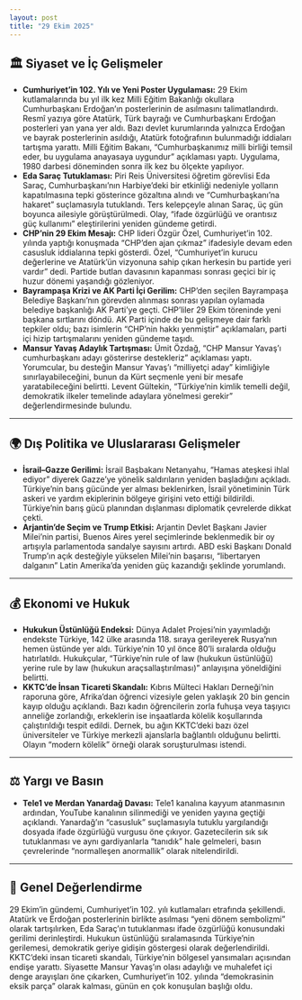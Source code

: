 ```yaml
---
layout: post
title: "29 Ekim 2025"
---
```


## 🏛️ Siyaset ve İç Gelişmeler

* **Cumhuriyet’in 102. Yılı ve Yeni Poster Uygulaması:** 29 Ekim kutlamalarında bu yıl ilk kez Milli Eğitim Bakanlığı okullara Cumhurbaşkanı Erdoğan’ın posterlerinin de asılmasını talimatlandırdı. Resmî yazıya göre Atatürk, Türk bayrağı ve Cumhurbaşkanı Erdoğan posterleri yan yana yer aldı. Bazı devlet kurumlarında yalnızca Erdoğan ve bayrak posterlerinin asıldığı, Atatürk fotoğrafının bulunmadığı iddiaları tartışma yarattı. Milli Eğitim Bakanı, “Cumhurbaşkanımız milli birliği temsil eder, bu uygulama anayasaya uygundur” açıklaması yaptı. Uygulama, 1980 darbesi döneminden sonra ilk kez bu ölçekte yapılıyor.  
* **Eda Saraç Tutuklaması:** Piri Reis Üniversitesi öğretim görevlisi Eda Saraç, Cumhurbaşkanı’nın Harbiye’deki bir etkinliği nedeniyle yolların kapatılmasına tepki gösterince gözaltına alındı ve “Cumhurbaşkanı’na hakaret” suçlamasıyla tutuklandı. Ters kelepçeyle alınan Saraç, üç gün boyunca ailesiyle görüştürülmedi. Olay, “ifade özgürlüğü ve orantısız güç kullanımı” eleştirilerini yeniden gündeme getirdi.  
* **CHP’nin 29 Ekim Mesajı:** CHP lideri Özgür Özel, Cumhuriyet’in 102. yılında yaptığı konuşmada “CHP’den ajan çıkmaz” ifadesiyle devam eden casusluk iddialarına tepki gösterdi. Özel, “Cumhuriyet’in kurucu değerlerine ve Atatürk’ün vizyonuna sahip çıkan herkesin bu partide yeri vardır” dedi. Partide butlan davasının kapanması sonrası geçici bir iç huzur dönemi yaşandığı gözleniyor.  
* **Bayrampaşa Krizi ve AK Parti İçi Gerilim:** CHP’den seçilen Bayrampaşa Belediye Başkanı’nın görevden alınması sonrası yapılan oylamada belediye başkanlığı AK Parti’ye geçti. CHP’liler 29 Ekim töreninde yeni başkana sırtlarını döndü. AK Parti içinde de bu gelişmeye dair farklı tepkiler oldu; bazı isimlerin “CHP’nin hakkı yenmiştir” açıklamaları, parti içi hizip tartışmalarını yeniden gündeme taşıdı.
* **Mansur Yavaş Adaylık Tartışması:** Ümit Özdağ, “CHP Mansur Yavaş’ı cumhurbaşkanı adayı gösterirse destekleriz” açıklaması yaptı. Yorumcular, bu desteğin Mansur Yavaş’ı “milliyetçi aday” kimliğiyle sınırlayabileceğini, bunun da Kürt seçmenle yeni bir mesafe yaratabileceğini belirtti. Levent Gültekin, “Türkiye’nin kimlik temelli değil, demokratik ilkeler temelinde adaylara yönelmesi gerekir” değerlendirmesinde bulundu.  


---

## 🌍 Dış Politika ve Uluslararası Gelişmeler

* **İsrail–Gazze Gerilimi:** İsrail Başbakanı Netanyahu, “Hamas ateşkesi ihlal ediyor” diyerek Gazze’ye yönelik saldırıların yeniden başladığını açıkladı. Türkiye’nin barış gücünde yer alması beklenirken, İsrail yönetiminin Türk askeri ve yardım ekiplerinin bölgeye girişini veto ettiği bildirildi. Türkiye’nin barış gücü planından dışlanması diplomatik çevrelerde dikkat çekti.  
* **Arjantin’de Seçim ve Trump Etkisi:** Arjantin Devlet Başkanı Javier Milei’nin partisi, Buenos Aires yerel seçimlerinde beklenmedik bir oy artışıyla parlamentoda sandalye sayısını artırdı. ABD eski Başkanı Donald Trump’ın açık desteğiyle yükselen Milei’nin başarısı, “libertaryen dalganın” Latin Amerika’da yeniden güç kazandığı şeklinde yorumlandı.  

---

## 💰 Ekonomi ve Hukuk

* **Hukukun Üstünlüğü Endeksi:** Dünya Adalet Projesi’nin yayımladığı endekste Türkiye, 142 ülke arasında 118. sıraya gerileyerek Rusya’nın hemen üstünde yer aldı. Türkiye’nin 10 yıl önce 80’li sıralarda olduğu hatırlatıldı. Hukukçular, “Türkiye’nin rule of law (hukukun üstünlüğü) yerine rule by law (hukukun araçsallaştırılması)” anlayışına yöneldiğini belirtti.  
* **KKTC’de İnsan Ticareti Skandalı:** Kıbrıs Mülteci Hakları Derneği’nin raporuna göre, Afrika’dan öğrenci vizesiyle gelen yaklaşık 20 bin gencin kayıp olduğu açıklandı. Bazı kadın öğrencilerin zorla fuhuşa veya taşıyıcı anneliğe zorlandığı, erkeklerin ise inşaatlarda kölelik koşullarında çalıştırıldığı tespit edildi. Dernek, bu ağın KKTC’deki bazı özel üniversiteler ve Türkiye merkezli ajanslarla bağlantılı olduğunu belirtti. Olayın “modern kölelik” örneği olarak soruşturulması istendi.  

---

## ⚖️ Yargı ve Basın

* **Tele1 ve Merdan Yanardağ Davası:** Tele1 kanalına kayyum atanmasının ardından, YouTube kanalının silinmediği ve yeniden yayına geçtiği açıklandı. Yanardağ’ın “casusluk” suçlamasıyla tutuklu yargılandığı dosyada ifade özgürlüğü vurgusu öne çıkıyor. Gazetecilerin sık sık tutuklanması ve aynı gardiyanlarla “tanıdık” hale gelmeleri, basın çevrelerinde “normalleşen anormallik” olarak nitelendirildi.  

---

## 📌 Genel Değerlendirme

29 Ekim’in gündemi, Cumhuriyet’in 102. yılı kutlamaları etrafında şekillendi. Atatürk ve Erdoğan posterlerinin birlikte asılması “yeni dönem sembolizmi” olarak tartışılırken, Eda Saraç’ın tutuklanması ifade özgürlüğü konusundaki gerilimi derinleştirdi. Hukukun üstünlüğü sıralamasında Türkiye’nin gerilemesi, demokratik geriye gidişin göstergesi olarak değerlendirildi. KKTC’deki insan ticareti skandalı, Türkiye’nin bölgesel yansımaları açısından endişe yarattı. Siyasette Mansur Yavaş’ın olası adaylığı ve muhalefet içi denge arayışları öne çıkarken, Cumhuriyet’in 102. yılında “demokrasinin eksik parça” olarak kalması, günün en çok konuşulan başlığı oldu.
